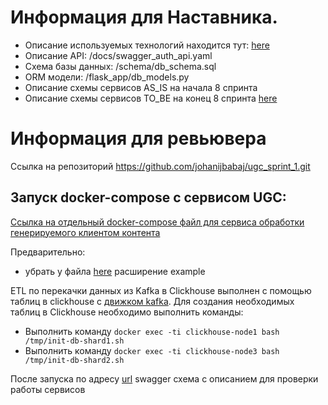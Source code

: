 # Информация для Наставника.

- Описание используемых технологий находится тут:
[here](/docs/description.md)
- Описание API:
/docs/swagger_auth_api.yaml
- Схема базы данных:
/schema/db_schema.sql
- ORM модели:
/flask_app/db_models.py
- Описание схемы сервисов AS_IS на начала 8 спринта
- Описание схемы сервисов TO_BE на конец 8 спринта
[here](/docs/asis_service_architecture.puml)

# Информация для ревьювера
Ссылка на репозиторий
https://github.com/johanijbabaj/ugc_sprint_1.git


## Запуск docker-compose с сервисом UGC:
[Ссылка на отдельный docker-compose файл для сервиса обработки генерируемого клиентом контента](docker-compose_ugc.yml)

Предварительно:
* убрать у файла [here](fa.env.example) расширение example

ETL по перекачки данных из Kafka в Clickhouse выполнен с  помощью таблиц в clickhouse с [движком kafka](https://clickhouse.com/docs/ru/engines/table-engines/integrations/kafka/).
Для создания необходимых таблиц в Clickhouse необходимо выполнить команды:
* Выполнить команду <code>docker exec -ti clickhouse-node1 bash /tmp/init-db-shard1.sh</code>
* Выполнить команду <code>docker exec -ti clickhouse-node3 bash /tmp/init-db-shard2.sh</code>

После запуска по адресу [url](http://fast_event_api:8000/api/openapi#/) swagger схема с описанием для проверки работы сервисов
